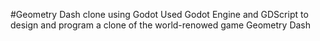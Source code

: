 #Geometry Dash clone using Godot
Used Godot Engine and GDScript to design and program a clone of the world-renowed game Geometry Dash